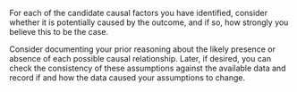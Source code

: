 For each of the candidate causal factors you have identified, consider whether it is potentially caused by the outcome, and if so, how strongly you believe this to be the case.

Consider documenting your prior reasoning about the likely presence or absence of each possible causal relationship. Later, if desired, you can check the consistency of these assumptions against the available data and record if and how the data caused your assumptions to change.
